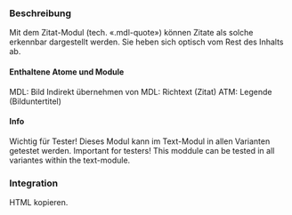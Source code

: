 ### Beschreibung
Mit dem Zitat-Modul (tech. «.mdl-quote») können Zitate als solche erkennbar dargestellt werden. Sie heben sich optisch vom Rest des Inhalts ab.

#### Enthaltene Atome und Module
MDL: Bild
Indirekt übernehmen von
MDL: Richtext (Zitat)
ATM: Legende (Bilduntertitel)


#### Info
Wichtig für Tester! Dieses Modul kann im Text-Modul in allen Varianten getestet werden.
Important for testers! This moddule can be tested in all variantes within the text-module.

### Integration

HTML kopieren.
